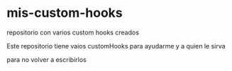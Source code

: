 # mis-custom-hooks
repositorio con varios custom hooks creados


 Este repositorio tiene vaios customHooks para ayudarme y a quien le sirva

 para no volver a escribirlos
